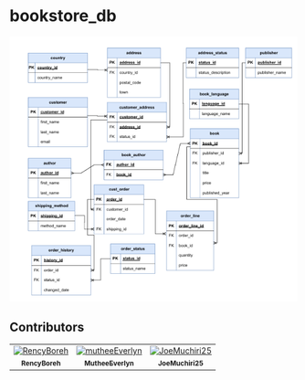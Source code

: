 ﻿# bookstore_db
![bookstore ERD](https://github.com/mutheeEverlyn/Book_Store_DB/blob/ef406f067fcea35a22299833a45c45edac8a67cf/bookstore.PNG)

## Contributors

<!-- readme: contributors -start -->
<table>
	<tbody>
		<tr>
            <td align="center">
                <a href="https://github.com/RencyBoreh">
                    <img src="https://avatars.githubusercontent.com/u/160844462?v=4" width="100;" alt="RencyBoreh"/>
                    <br />
                    <sub><b>RencyBoreh</b></sub>
                </a>
            </td>
	   <td align="center">
                <a href="https://github.com/mutheeEverlyn">
                    <img src="https://avatars.githubusercontent.com/u/123722613?v=4" width="100;" alt="mutheeEverlyn"/>
                    <br />
                    <sub><b>MutheeEverlyn</b></sub>
                </a>
            </td>	
            <td align="center">
                <a href="https://github.com/JoeMuchiri25">
                    <img src="https://avatars.githubusercontent.com/u/200639606?v=4" width="100;" alt="JoeMuchiri25"/>
                    <br />
                    <sub><b>JoeMuchiri25</b></sub>
                </a>
            </td>
		</tr>
	<tbody>
</table>
<!-- readme: contributors -end -->
